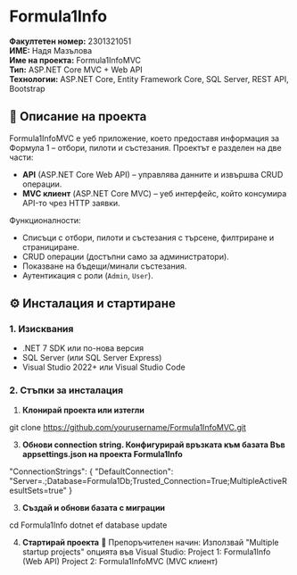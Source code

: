 # Formula1Info

**Факултетен номер:** 2301321051  
**ИМЕ:** Надя Мазълова  
**Име на проекта:** Formula1InfoMVC  
**Тип:** ASP.NET Core MVC + Web API  
**Технологии:** ASP.NET Core, Entity Framework Core, SQL Server, REST API, Bootstrap

## 📝 Описание на проекта

Formula1InfoMVC е уеб приложение, което предоставя информация за Формула 1 – отбори, пилоти и състезания. Проектът е разделен на две части:
- **API** (ASP.NET Core Web API) – управлява данните и извършва CRUD операции.
- **MVC клиент** (ASP.NET Core MVC) – уеб интерфейс, който консумира API-то чрез HTTP заявки.

Функционалности:
- Списъци с отбори, пилоти и състезания с търсене, филтриране и странициране.
- CRUD операции (достъпни само за администратори).
- Показване на бъдещи/минали състезания.
- Аутентикация с роли (`Admin`, `User`).

## ⚙️ Инсталация и стартиране

### 1. Изисквания

- .NET 7 SDK или по-нова версия  
- SQL Server (или SQL Server Express)  
- Visual Studio 2022+ или Visual Studio Code 

### 2. Стъпки за инсталация

1. **Клонирай проекта или изтегли**  

git clone https://github.com/yourusername/Formula1InfoMVC.git


3. **Обнови connection string. Конфигурирай връзката към базата
Във appsettings.json на проекта Formula1Info**

"ConnectionStrings": {
  "DefaultConnection": "Server=.;Database=Formula1Db;Trusted_Connection=True;MultipleActiveResultSets=true"
}

3. **Създай и обнови базата с миграции**

cd Formula1Info
dotnet ef database update

4. **Стартирай проекта**
📌 Препоръчителен начин:
Използвай "Multiple startup projects" опцията във Visual Studio:
Project 1: Formula1Info (Web API)
Project 2: Formula1InfoMVC (MVC клиент)
